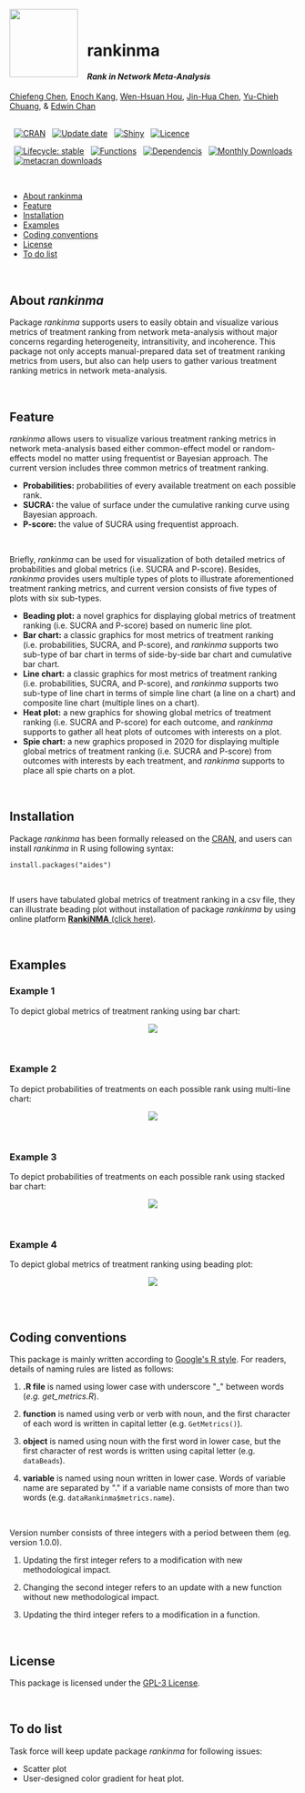<!-- readme: start -->
<!-- title: start -->
<br>

<img src = "https://github.com/EnochKang/rankinma/blob/main/vignettes/rankinma_logo.png?raw=true" align = "left" width = "120" />
<br>

# &nbsp; **rankinma** 

#### &nbsp; &nbsp; *Rank in Network Meta-Analysis*

[Chiefeng Chen](https://orcid.org/0000-0002-1595-6553), [Enoch
Kang](https://orcid.org/0000-0002-4903-942X), [Wen-Hsuan
Hou](https://orcid.org/0000-0002-4376-6298), [Jin-Hua
Chen](https://orcid.org/0000-0002-3130-4125), [Yu-Chieh
Chuang](https://orcid.org/0000-0002-7124-6556), & [Edwin
Chan](https://www.duke-nus.edu.sg/core/about/people-leadership/core-visiting-experts/edwin-chan-shih-yen)
<br>
<br>

<!-- title: end -->
<!-- badges: start -->

&nbsp; [![CRAN](https://img.shields.io/cran/v/rankinma?color=blue&label=CRAN&logo=r&logoColor=skyblue)](https://cran.r-project.org/package=rankinma)
&nbsp; [![Update date](https://img.shields.io/badge/Update%20date-2023.09.01-blue.svg?logo=r&logoColor=skyblue)](https://cran.r-project.org/web/packages/rankinma/news/news.html)
&nbsp; [![Shiny](https://img.shields.io/badge/Shiny-shinyapps.io-blue?style=flat&labelColor=gray25&logo=RStudio&logoColor=skyblue)](https://rankinma.shinyapps.io/rankinma/)
&nbsp; [![Licence](https://img.shields.io/badge/licence-GPL--3-brightgreen.svg?color=blue&label=Licence&logo=gnu&logoColor=skyblue)](https://www.gnu.org/licenses/gpl-3.0.en.html)

&nbsp; [![Lifecycle: stable](https://img.shields.io/badge/lifecycle-stable-brightgreen.svg?color=green&label=Lifecycle&logo=r&logoColor=green)](https://lifecycle.r-lib.org/articles/stages.html#stable)
&nbsp; [![Functions](https://img.shields.io/badge/Functions-7-green.svg?logo=r&logoColor=green)](https://cran.r-project.org/web/packages/rankinma/rankinma.pdf)
&nbsp; [![Dependencis](https://tinyverse.netlify.com/badge/rankinma)](https://cran.r-project.org/package=rankinma)
&nbsp; [![Monthly Downloads](https://cranlogs.r-pkg.org:443/badges/rankinma?color=orange)](https://cranlogs.r-pkg.org:443/badges/rankinma)
&nbsp; [![metacran downloads](https://cranlogs.r-pkg.org/badges/grand-total/aides?color=orange)](https://cran.r-project.org/package=rankinma)

<!-- badges: end -->
<!-- content: start -->
<br>

-   [About rankinma](#about-rankinma)
-   [Feature](#features)
-   [Installation](#installation)
-   [Examples](#examples)
-   [Coding conventions](#coding-conventions)
-   [License](#license)
-   [To do list](#to-do-list)

<!-- content: end -->
<!-- about: start -->
<br>

## About *rankinma*

Package *rankinma* supports users to easily obtain and visualize various metrics of treatment ranking from network meta-analysis without major concerns regarding heterogeneity, intransitivity, and incoherence. This package not only accepts manual-prepared data set of treatment ranking metrics from users, but also can help users to gather various treatment ranking metrics in network meta-analysis. 

<!-- content: end -->
<!-- features: start -->
<br>


## Feature

*rankinma* allows users to visualize various treatment ranking metrics in network meta-analysis based either common-effect model or random-effects model no matter using frequentist or Bayesian approach. The current version includes three common metrics of treatment ranking.

-   **Probabilities:** probabilities of every available treatment on each possible rank.
-   **SUCRA:** the value of surface under the cumulative ranking curve using Bayesian approach.
-   **P-score:** the value of SUCRA using frequentist approach.

<br>

Briefly, *rankinma* can be used for visualization of both detailed metrics of probabilities and global metrics (i.e. SUCRA and P-score). Besides, *rankinma* provides users multiple types of plots to illustrate aforementioned treatment ranking metrics, and current version consists of five types of plots with six sub-types.

-   **Beading plot:** a novel graphics for displaying global metrics of treatment ranking (i.e. SUCRA and P-score) based on numeric line plot.
-   **Bar chart:** a classic graphics for most metrics of treatment ranking (i.e. probabilities, SUCRA, and P-score), and *rankinma* supports two sub-type of bar chart in terms of side-by-side bar chart and cumulative bar chart.
-   **Line chart:** a classic graphics for most metrics of treatment ranking (i.e. probabilities, SUCRA, and P-score), and *rankinma* supports two sub-type of line chart in terms of simple line chart (a line on a chart) and composite line chart (multiple lines on a chart).
-   **Heat plot:** a new graphics for showing global metrics of treatment ranking (i.e. SUCRA and P-score) for each outcome, and *rankinma* supports to gather all heat plots of outcomes with interests on a plot.
-   **Spie chart:** a new graphics proposed in 2020 for displaying multiple global metrics of treatment ranking (i.e. SUCRA and P-score) from outcomes with interests by each treatment, and *rankinma* supports to place all spie charts on a plot.

<!-- features: end -->
<!-- installation: start -->
<br>


## Installation

Package *rankinma* has been formally released on the [CRAN](https://cran.r-project.org/web/packages/rankinma/index.html), and users can install *rankinma* in R using following syntax:

```{r}
install.packages("aides")
```

<br>

If users have tabulated global metrics of treatment ranking in a csv file, they can illustrate beading plot without installation of package *rankinma* by using online platform [**RankiNMA** (click here)](https://rankinma.shinyapps.io/rankinma/).
    
<!-- installation: end -->
<!-- examples: start -->
<br>


## Examples

### Example 1

To depict global metrics of treatment ranking using bar chart:

<p align = "center" width = "100%">
<img src = "https://github.com/EnochKang/rankinma/blob/main/vignettes/Figure%201A.png?raw=true">
</p>
<br>

### Example 2

To depict probabilities of treatments on each possible rank using multi-line chart:

<p align = "center" width = "100%">
<img src = "https://github.com/EnochKang/rankinma/blob/main/vignettes/Figure%202A.png?raw=true">
</p>
<br>

### Example 3

To depict probabilities of treatments on each possible rank using stacked bar chart:

<p align = "center" width = "100%">
<img src = "https://github.com/EnochKang/rankinma/blob/main/vignettes/Figure%202B.png?raw=true">
</p>
<br>

### Example 4 

To depict global metrics of treatment ranking using beading plot:

<p align = "center" width = "100%">
<img src = "https://github.com/EnochKang/rankinma/blob/main/vignettes/Figure%203.png?raw=true">
</p>
<br>
    
<!-- examples: end -->
<!-- coding conventions: start -->
<br>


## Coding conventions

This package is mainly written according to [Google's R style](https://web.stanford.edu/class/cs109l/unrestricted/resources/google-style.html). For readers, details of naming rules are listed as follows:

1. **.R file** is named using lower case with underscore "_" between words (*e.g. get_metrics.R*). 

2. **function** is named using verb or verb with noun, and the first character of each word is written in capital letter (e.g. `GetMetrics()`).

3. **object** is named using noun with the first word in lower case, but the first character of rest words is written using capital letter (e.g. `dataBeads`).

4. **variable** is named using noun written in lower case. Words of variable name are separated by "." if a variable name consists of more than two words (e.g. `dataRankinma$metrics.name`).

<br>


Version number consists of three integers with a period between them (eg. version 1.0.0).

1. Updating the first integer refers to a modification with new methodological impact. 

2. Changing the second integer refers to an update with a new function without new methodological impact. 

3. Updating the third integer refers to a modification in a function.

<!-- coding conventions: end -->
<!-- license: start -->
<br>


## License

This package is licensed under the [GPL-3 License](https://cran.r-project.org/web/licenses/GPL-3).

<!-- license: end -->
<!-- to to list: start -->
<br>


## To do list

Task force will keep update package *rankinma* for following issues:

-   Scatter plot
-   User-designed color gradient for heat plot.

<!-- to to list: end -->
